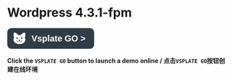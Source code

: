 # Wordpress 4.3.1-fpm

<a href="https://www.vsplate.com/?docker-compose=https://github.com/vsplate/dcenvs/wordpress/4.3.1-fpm"><img alt="VSPLATE GO" src="https://raw.githubusercontent.com/vsplate/images/master/vsgo_btn.png" width="200px"></a>

**Click the `VSPLATE GO` button to launch a demo online / 点击`VSPLATE GO`按钮创建在线环境**
